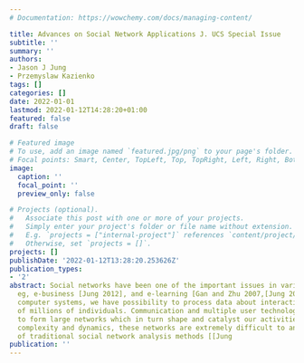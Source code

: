 ```yaml
---
# Documentation: https://wowchemy.com/docs/managing-content/

title: Advances on Social Network Applications J. UCS Special Issue
subtitle: ''
summary: ''
authors:
- Jason J Jung
- Przemyslaw Kazienko
tags: []
categories: []
date: 2022-01-01
lastmod: 2022-01-12T14:28:20+01:00
featured: false
draft: false

# Featured image
# To use, add an image named `featured.jpg/png` to your page's folder.
# Focal points: Smart, Center, TopLeft, Top, TopRight, Left, Right, BottomLeft, Bottom, BottomRight.
image:
  caption: ''
  focal_point: ''
  preview_only: false

# Projects (optional).
#   Associate this post with one or more of your projects.
#   Simply enter your project's folder or file name without extension.
#   E.g. `projects = ["internal-project"]` references `content/project/deep-learning/index.md`.
#   Otherwise, set `projects = []`.
projects: []
publishDate: '2022-01-12T13:28:20.253626Z'
publication_types:
- '2'
abstract: Social networks have been one of the important issues in various domains,
  eg, e-business [Jung 2012], and e-learning [Gan and Zhu 2007,[Jung 2010]. In our
  computer systems, we have possibility to process data about interactions and activities
  of millions of individuals. Communication and multiple user technologies allow us
  to form large networks which in turn shape and catalyst our activities. Due to scale,
  complexity and dynamics, these networks are extremely difficult to analyze in terms
  of traditional social network analysis methods [[Jung
publication: ''
---
```

